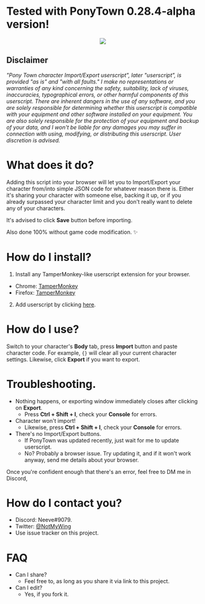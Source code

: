 # Tested with PonyTown 0.28.4-alpha version!

<div style="text-align:center"><img src="https://i.imgur.com/O4cFqSw.png"/></div>

## Disclaimer
*"Pony Town character Import/Export userscript", later "userscript", is provided "as is" and "with all faults." I make no representations or warranties of any kind concerning the safety, suitability, lack of viruses, inaccuracies, typographical errors, or other harmful components of this userscript. There are inherent dangers in the use of any software, and you are solely responsible for determining whether this userscript is compatible with your equipment and other software installed on your equipment. You are also solely responsible for the protection of your equipment and backup of your data, and I won't be liable for any damages you may suffer in connection with using, modifying, or distributing this userscript. User discretion is advised.*

# What does it do?
Adding this script into your browser will let you to Import/Export your character from/into simple JSON code for whatever reason there is. Either it's sharing your character with someone else, backing it up, or if you already surpassed your character limit and you don't really want to delete any of your characters.

It's advised to click **Save** button before importing.

Also done 100% without game code modification. :sparkles:

# How do I install?
1. Install any TamperMonkey-like userscript extension for your browser.
* Chrome: [TamperMonkey](https://chrome.google.com/webstore/detail/tampermonkey/dhdgffkkebhmkfjojejmpbldmpobfkfo?hl=ru)
* Firefox: [TamperMonkey](https://addons.mozilla.org/en-US/firefox/addon/tampermonkey/)
2. Add userscript by clicking [here](https://github.com/Neeve01/PonyTown-Import-Export/raw/master/PonyTown_IE.user.js).

# How do I use?
Switch to your character's **Body** tab, press **Import** button and paste character code. For example, `{}` will clear all your current character settings.
Likewise, click **Export** if you want to export.

# Troubleshooting.
* Nothing happens, or exporting window immediately closes after clicking on **Export**.
  * Press **Ctrl + Shift + I**, check your **Console** for errors.
* Character won't import!
  * Likewise, press **Ctrl + Shift + I**, check your **Console** for errors.
* There's no Import/Export buttons.
  * If PonyTown was updated recently, just wait for me to update userscript.
  * No? Probably a browser issue. Try updating it, and if it won't work anyway, send me details about your browser.
  
Once you're confident enough that there's an error, feel free to DM me in Discord, 

# How do I contact you?
* Discord: Neeve#9079.
* Twitter: [@NotMyWing](https://twitter.com/NotMyWing)
* Use issue tracker on this project.

# FAQ
* Can I share?
  * Feel free to, as long as you share it via link to this project.
* Can I edit?
  * Yes, if you fork it.
